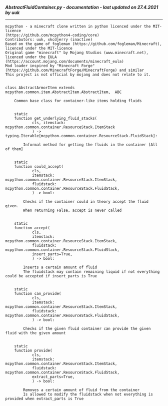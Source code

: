 ***AbstractFluidContainer.py - documentation - last updated on 27.4.2021 by uuk***
___

    mcpython - a minecraft clone written in python licenced under the MIT-licence 
    (https://github.com/mcpython4-coding/core)
    Contributors: uuk, xkcdjerry (inactive)
    Based on the game of fogleman (https://github.com/fogleman/Minecraft), licenced under the MIT-licence
    Original game "minecraft" by Mojang Studios (www.minecraft.net), licenced under the EULA
    (https://account.mojang.com/documents/minecraft_eula)
    Mod loader inspired by "Minecraft Forge" (https://github.com/MinecraftForge/MinecraftForge) and similar
    This project is not official by mojang and does not relate to it.


    class AbstractArmorItem extends mcpython.common.item.AbstractItem.AbstractItem,  ABC
        
        Common base class for container-like items holding fluids


        static
        function get_underlying_fluid_stacks(
                cls, itemstack: mcpython.common.container.ResourceStack.ItemStack
                ) -> typing.Iterable[mcpython.common.container.ResourceStack.FluidStack]:
            
            Informal method for getting the fluids in the container [All of them]


        static
        function could_accept(
                cls,
                itemstack: mcpython.common.container.ResourceStack.ItemStack,
                fluidstack: mcpython.common.container.ResourceStack.FluidStack,
                ) -> bool:
            
            Checks if the container could in theory accept the fluid given.
            When returning False, accept is never called


        static
        function accept(
                cls,
                itemstack: mcpython.common.container.ResourceStack.ItemStack,
                fluidstack: mcpython.common.container.ResourceStack.FluidStack,
                insert_parts=True,
                ) -> bool:
            
            Inserts a certain amount of fluid
            The fluidstack may contain remaining liquid if not everything could be accepted if insert_parts is True


        static
        function can_provide(
                cls,
                itemstack: mcpython.common.container.ResourceStack.ItemStack,
                fluidstack: mcpython.common.container.ResourceStack.FluidStack,
                ) -> bool:
            
            Checks if the given fluid container can provide the given fluid with the given amount


        static
        function provide(
                cls,
                itemstack: mcpython.common.container.ResourceStack.ItemStack,
                fluidstack: mcpython.common.container.ResourceStack.FluidStack,
                extract_parts=True,
                ) -> bool:
            
            Removes a certain amount of fluid from the container
            Is allowed to modify the fluidstack when not everything is provided when extract_parts is True
